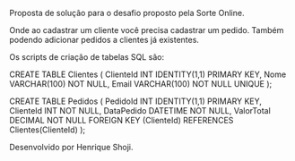 Proposta de solução para o desafio proposto pela Sorte Online.

Onde ao cadastrar um cliente você precisa cadastrar um pedido. Também podendo adicionar pedidos a clientes já existentes.

Os scripts de criação de tabelas SQL são:

CREATE TABLE Clientes (
    ClienteId INT IDENTITY(1,1) PRIMARY KEY,
    Nome VARCHAR(100) NOT NULL,
    Email VARCHAR(100) NOT NULL UNIQUE
);

CREATE TABLE Pedidos (
    PedidoId INT IDENTITY(1,1) PRIMARY KEY,
    ClienteId INT NOT NULL,
    DataPedido DATETIME NOT NULL,
    ValorTotal DECIMAL NOT NULL
    FOREIGN KEY (ClienteId) REFERENCES Clientes(ClienteId)
);

Desenvolvido por Henrique Shoji.

